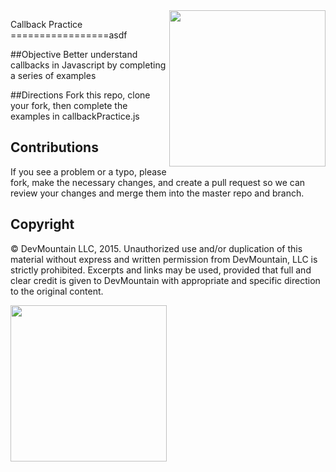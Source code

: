 <img src="https://devmounta.in/img/logowhiteblue.png" width="250" align="right">

Callback Practice
=================asdf

##Objective
Better understand callbacks in Javascript by completing a series of examples

##Directions
Fork this repo, clone your fork, then complete the examples in callbackPractice.js

## Contributions
If you see a problem or a typo, please fork, make the necessary changes, and create a pull request so we can review your changes and merge them into the master repo and branch.

## Copyright

© DevMountain LLC, 2015. Unauthorized use and/or duplication of this material without express and written permission from DevMountain, LLC is strictly prohibited. Excerpts and links may be used, provided that full and clear credit is given to DevMountain with appropriate and specific direction to the original content.

<img src="https://devmounta.in/img/logowhiteblue.png" width="250">
